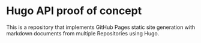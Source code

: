 # Hugo API proof of concept

This is a repository that implements GitHub Pages static site generation with markdown documents from multiple Repositories using Hugo.
